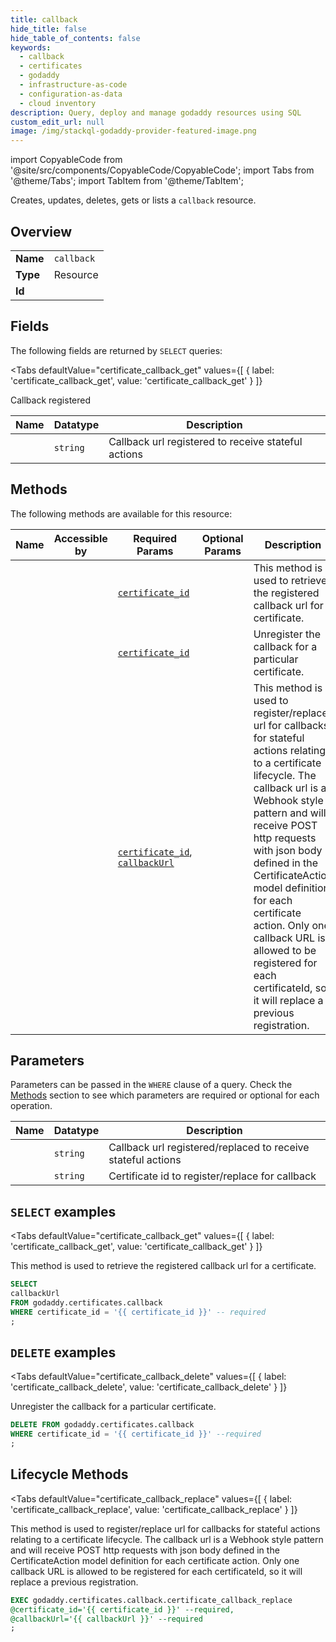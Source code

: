 ```yaml
--- 
title: callback
hide_title: false
hide_table_of_contents: false
keywords:
  - callback
  - certificates
  - godaddy
  - infrastructure-as-code
  - configuration-as-data
  - cloud inventory
description: Query, deploy and manage godaddy resources using SQL
custom_edit_url: null
image: /img/stackql-godaddy-provider-featured-image.png
---
```


import CopyableCode from '@site/src/components/CopyableCode/CopyableCode';
import Tabs from '@theme/Tabs';
import TabItem from '@theme/TabItem';

Creates, updates, deletes, gets or lists a <code>callback</code> resource.

## Overview
<table><tbody>
<tr><td><b>Name</b></td><td><code>callback</code></td></tr>
<tr><td><b>Type</b></td><td>Resource</td></tr>
<tr><td><b>Id</b></td><td><CopyableCode code="godaddy.certificates.callback" /></td></tr>
</tbody></table>

## Fields

The following fields are returned by `SELECT` queries:

<Tabs
    defaultValue="certificate_callback_get"
    values={[
        { label: 'certificate_callback_get', value: 'certificate_callback_get' }
    ]}
>
<TabItem value="certificate_callback_get">

Callback registered

<table>
<thead>
    <tr>
    <th>Name</th>
    <th>Datatype</th>
    <th>Description</th>
    </tr>
</thead>
<tbody>
<tr>
    <td><CopyableCode code="callbackUrl" /></td>
    <td><code>string</code></td>
    <td>Callback url registered to receive stateful actions</td>
</tr>
</tbody>
</table>
</TabItem>
</Tabs>

## Methods

The following methods are available for this resource:

<table>
<thead>
    <tr>
    <th>Name</th>
    <th>Accessible by</th>
    <th>Required Params</th>
    <th>Optional Params</th>
    <th>Description</th>
    </tr>
</thead>
<tbody>
<tr>
    <td><a href="#certificate_callback_get"><CopyableCode code="certificate_callback_get" /></a></td>
    <td><CopyableCode code="select" /></td>
    <td><a href="#parameter-certificate_id"><code>certificate_id</code></a></td>
    <td></td>
    <td>This method is used to retrieve the registered callback url for a certificate.</td>
</tr>
<tr>
    <td><a href="#certificate_callback_delete"><CopyableCode code="certificate_callback_delete" /></a></td>
    <td><CopyableCode code="delete" /></td>
    <td><a href="#parameter-certificate_id"><code>certificate_id</code></a></td>
    <td></td>
    <td>Unregister the callback for a particular certificate.</td>
</tr>
<tr>
    <td><a href="#certificate_callback_replace"><CopyableCode code="certificate_callback_replace" /></a></td>
    <td><CopyableCode code="exec" /></td>
    <td><a href="#parameter-certificate_id"><code>certificate_id</code></a>, <a href="#parameter-callbackUrl"><code>callbackUrl</code></a></td>
    <td></td>
    <td>This method is used to register/replace url for callbacks for stateful actions relating to a certificate lifecycle. The callback url is a Webhook style pattern and will receive POST http requests with json body defined in the CertificateAction model definition for each certificate action.  Only one callback URL is allowed to be registered for each certificateId, so it will replace a previous registration.</td>
</tr>
</tbody>
</table>

## Parameters

Parameters can be passed in the `WHERE` clause of a query. Check the [Methods](#methods) section to see which parameters are required or optional for each operation.

<table>
<thead>
    <tr>
    <th>Name</th>
    <th>Datatype</th>
    <th>Description</th>
    </tr>
</thead>
<tbody>
<tr id="parameter-callbackUrl">
    <td><CopyableCode code="callbackUrl" /></td>
    <td><code>string</code></td>
    <td>Callback url registered/replaced to receive stateful actions</td>
</tr>
<tr id="parameter-certificate_id">
    <td><CopyableCode code="certificate_id" /></td>
    <td><code>string</code></td>
    <td>Certificate id to register/replace for callback</td>
</tr>
</tbody>
</table>

## `SELECT` examples

<Tabs
    defaultValue="certificate_callback_get"
    values={[
        { label: 'certificate_callback_get', value: 'certificate_callback_get' }
    ]}
>
<TabItem value="certificate_callback_get">

This method is used to retrieve the registered callback url for a certificate.

```sql
SELECT
callbackUrl
FROM godaddy.certificates.callback
WHERE certificate_id = '{{ certificate_id }}' -- required
;
```
</TabItem>
</Tabs>


## `DELETE` examples

<Tabs
    defaultValue="certificate_callback_delete"
    values={[
        { label: 'certificate_callback_delete', value: 'certificate_callback_delete' }
    ]}
>
<TabItem value="certificate_callback_delete">

Unregister the callback for a particular certificate.

```sql
DELETE FROM godaddy.certificates.callback
WHERE certificate_id = '{{ certificate_id }}' --required
;
```
</TabItem>
</Tabs>


## Lifecycle Methods

<Tabs
    defaultValue="certificate_callback_replace"
    values={[
        { label: 'certificate_callback_replace', value: 'certificate_callback_replace' }
    ]}
>
<TabItem value="certificate_callback_replace">

This method is used to register/replace url for callbacks for stateful actions relating to a certificate lifecycle. The callback url is a Webhook style pattern and will receive POST http requests with json body defined in the CertificateAction model definition for each certificate action.  Only one callback URL is allowed to be registered for each certificateId, so it will replace a previous registration.

```sql
EXEC godaddy.certificates.callback.certificate_callback_replace 
@certificate_id='{{ certificate_id }}' --required, 
@callbackUrl='{{ callbackUrl }}' --required
;
```
</TabItem>
</Tabs>
